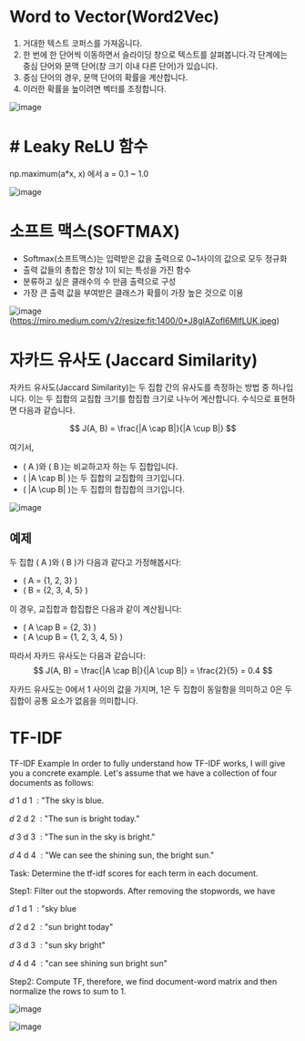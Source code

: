 # Word to Vector(Word2Vec)
1) 거대한 텍스트 코퍼스를 가져옵니다.
2) 한 번에 한 단어씩 이동하면서 슬라이딩 창으로 텍스트를 살펴봅니다.각 단계에는 중심 단어와 문맥 단어(창 크기 이내 다른 단어)가 있습니다.
3) 중심 단어의 경우, 문맥 단어의 확률을 계산합니다.
4) 이러한 확률을 높이려면 벡터를 조정합니다.
   
![image](https://github.com/jkm2000korea/tensorflow-nlp-tutorial-review/assets/77305773/4e9870c4-0df0-409e-9e27-e1db37f1ca6a)


# # Leaky ReLU 함수
 np.maximum(a*x, x) 에서 a = 0.1 ~ 1.0

 ![image](https://github.com/jkm2000korea/tensorflow-nlp-tutorial-review/assets/77305773/26442550-be2d-4ed8-ac3f-ca21f25b840c)



# 소프트 맥스(SOFTMAX)

- Softmax(소프트맥스)는 입력받은 값을 출력으로 0~1사이의 값으로 모두 정규화
- 출력 값들의 총합은 항상 1이 되는 특성을 가진 함수
- 분류하고 싶은 클래수의 수 만큼 출력으로 구성
- 가장 큰 출력 값을 부여받은 클래스가 확률이 가장 높은 것으로 이용
  
![image](https://github.com/jkm2000korea/tensorflow-nlp-tutorial-review/assets/77305773/bd283a3b-c214-4114-b36b-20baaac980bc)
(https://miro.medium.com/v2/resize:fit:1400/0*J8gIAZofl6MlfLUK.jpeg)



# 자카드 유사도 (Jaccard Similarity)

자카드 유사도(Jaccard Similarity)는 두 집합 간의 유사도를 측정하는 방법 중 하나입니다. 이는 두 집합의 교집합 크기를 합집합 크기로 나누어 계산합니다. 수식으로 표현하면 다음과 같습니다.

$$
J(A, B) = \frac{|A \cap B|}{|A \cup B|}
$$

여기서,
- \( A \)와 \( B \)는 비교하고자 하는 두 집합입니다.
- \( |A \cap B| \)는 두 집합의 교집합의 크기입니다.
- \( |A \cup B| \)는 두 집합의 합집합의 크기입니다.

![image](https://github.com/jkm2000korea/tensorflow-nlp-tutorial-review/assets/77305773/04df3892-0e4c-4a99-8087-2067f942485c)


## 예제

두 집합 \( A \)와 \( B \)가 다음과 같다고 가정해봅시다:
- \( A = \{1, 2, 3\} \)
- \( B = \{2, 3, 4, 5\} \)

이 경우, 교집합과 합집합은 다음과 같이 계산됩니다:
- \( A \cap B = \{2, 3\} \)
- \( A \cup B = \{1, 2, 3, 4, 5\} \)

따라서 자카드 유사도는 다음과 같습니다:
$$
J(A, B) = \frac{|A \cap B|}{|A \cup B|} = \frac{2}{5} = 0.4
$$

자카드 유사도는 0에서 1 사이의 값을 가지며, 1은 두 집합이 동일함을 의미하고 0은 두 집합이 공통 요소가 없음을 의미합니다.


# TF-IDF

TF-IDF Example
In order to fully understand how TF-IDF works, I will give you a concrete example. Let's assume that we have a collection of four documents as follows:

𝑑
1
d 
1
​
 : "The sky is blue.

𝑑
2
d 
2
​
 : "The sun is bright today."

𝑑
3
d 
3
​
 : "The sun in the sky is bright."

𝑑
4
d 
4
​
 : "We can see the shining sun, the bright sun."

Task: Determine the tf-idf scores for each term in each document.

Step1: Filter out the stopwords. After removing the stopwords, we have

𝑑
1
d 
1
​
 : "sky blue

𝑑
2
d 
2
​
 : "sun bright today"

𝑑
3
d 
3
​
 : "sun sky bright"

𝑑
4
d 
4
​
 : "can see shining sun bright sun"

Step2: Compute TF, therefore, we find document-word matrix and then normalize the rows to sum to 1.

![image](https://github.com/jkm2000korea/tensorflow-nlp-tutorial-review/assets/77305773/8e993bd2-4614-490e-894a-a0d79ce73e7e)

![image](https://github.com/jkm2000korea/tensorflow-nlp-tutorial-review/assets/77305773/13f84278-fdcc-4219-ab3f-76cbc1f9cb83)
